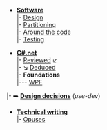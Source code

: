 - [__Software__](readme+/dev/)\
|- [Design](readme+/dev/design/)\
|- [Partitioning](readme+/dev/design/readme+/software-parts)\
|- [Around the code](readme+/dev/code/)\
|- [Testing](readme+/dev/testing/)

- [__C#.net__](readme+/.net)\
|- [Reviewed](readme+/.net/readme+/audit) :arrow_lower_left:\
|- :arrow_lower_right: [Deduced](readme+/.net/readme+/deduced)\
|- **Foundations**\
|--- [WPF](readme+/.net/wpf/)

|- ➡️ [**Design decisions**](https://github.com/Kyriosity/use-dev/blob/main/readme+/decisions) (_use-dev_)

- [__Technical writing__](readme+/pencraft)\
|- [Opuses](readme+/pencraft/readme+/opuses/)

